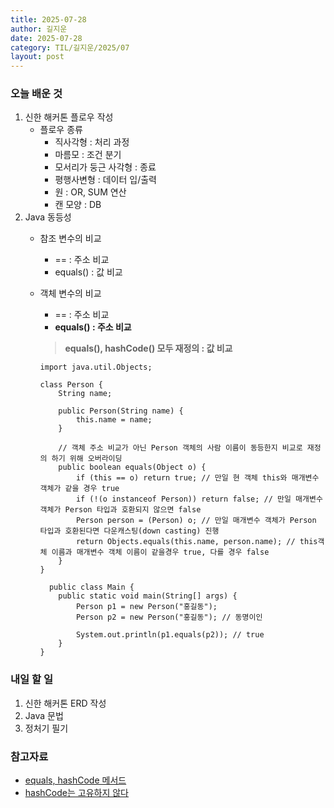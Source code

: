 ```yaml
---
title: 2025-07-28
author: 길지운
date: 2025-07-28
category: TIL/길지운/2025/07
layout: post
---
```


### 오늘 배운 것
1. 신한 해커톤 플로우 작성
    - 플로우 종류
      - 직사각형 : 처리 과정
      - 마름모 : 조건 분기
      - 모서리가 둥근 사각형 : 종료
      - 평행사변형 : 데이터 입/출력
      - 원 : OR, SUM 연산
      - 캔 모양 : DB
2. Java 동등성
    - 참조 변수의 비교
      - == : 주소 비교
      - equals() : 값 비교
    - 객체 변수의 비교
      - == : 주소 비교
      - **equals() : 주소 비교**
    
      > **equals(), hashCode() 모두 재정의 : 값 비교**

        ```
        import java.util.Objects;

        class Person {
            String name;

            public Person(String name) {
                this.name = name;
            }

            // 객체 주소 비교가 아닌 Person 객체의 사람 이름이 동등한지 비교로 재정의 하기 위해 오버라이딩
            public boolean equals(Object o) {
                if (this == o) return true; // 만일 현 객체 this와 매개변수 객체가 같을 경우 true
                if (!(o instanceof Person)) return false; // 만일 매개변수 객체가 Person 타입과 호환되지 않으면 false
                Person person = (Person) o; // 만일 매개변수 객체가 Person 타입과 호환된다면 다운캐스팅(down casting) 진행
                return Objects.equals(this.name, person.name); // this객체 이름과 매개변수 객체 이름이 같을경우 true, 다를 경우 false
            }
        }

          public class Main {
            public static void main(String[] args) {
                Person p1 = new Person("홍길동");
                Person p2 = new Person("홍길동"); // 동명이인

                System.out.println(p1.equals(p2)); // true
            }
        }
        ```

### 내일 할 일
1. 신한 해커톤 ERD 작성
2. Java 문법
3. 정처기 필기


### 참고자료
- [equals, hashCode 메서드](https://inpa.tistory.com/entry/JAVA-%E2%98%95-equals-hashCode-%EB%A9%94%EC%84%9C%EB%93%9C-%EA%B0%9C%EB%85%90-%ED%99%9C%EC%9A%A9-%ED%8C%8C%ED%97%A4%EC%B9%98%EA%B8%B0)
- [hashCode는 고유하지 않다](https://inpa.tistory.com/entry/JAVA-%E2%98%95-%EA%B0%9D%EC%B2%B4%EC%9D%98-hashCode%EB%8A%94-%EA%B3%A0%EC%9C%A0%ED%95%98%EC%A7%80-%EC%95%8A%EB%8B%A4-%E2%9D%8C)